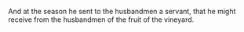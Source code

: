 And at the season he sent to the husbandmen a servant, that he might receive from the husbandmen of the fruit of the vineyard.
